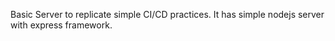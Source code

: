 Basic Server to replicate simple CI/CD practices. 
It has simple nodejs server with express framework.
